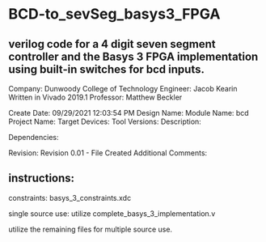 # BCD-to_sevSeg_basys3_FPGA
## verilog code for a 4 digit seven segment controller and the Basys 3 FPGA implementation using built-in switches for bcd inputs.

Company: Dunwoody College of Technology
Engineer: Jacob Kearin
Written in Vivado 2019.1
Professor: Matthew Beckler

Create Date: 09/29/2021 12:03:54 PM
Design Name: 
Module Name: bcd
Project Name: 
Target Devices: 
Tool Versions: 
Description: 

Dependencies: 
 
Revision:
Revision 0.01 - File Created
Additional Comments:

## instructions:
constraints: basys_3_constraints.xdc

single source use: utilize complete_basys_3_implementation.v

utilize the remaining files for multiple source use.
